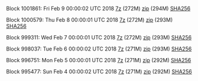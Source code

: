 Block 1001861: Fri Feb  9 00:00:02 UTC 2018 [7z](https://transfer.sh/T0Ssz/bootstrap.dat.20180209.7z) (272M) [zip](https://transfer.sh/PqA2c/bootstrap.dat.20180209.zip) (294M) [SHA256](https://transfer.sh/LAPcI/sha256.txt)

Block 1000579: Thu Feb  8 00:00:01 UTC 2018 [7z](https://transfer.sh/yD3u3/bootstrap.dat.20180208.7z) (272M) [zip](https://transfer.sh/mXts6/bootstrap.dat.20180208.zip) (293M) [SHA256](https://transfer.sh/15gUuT/sha256.txt)

Block 999311: Wed Feb  7 00:00:01 UTC 2018 [7z](https://transfer.sh/DrUV9/bootstrap.dat.20180207.7z) (272M) [zip](https://transfer.sh/LA8A3/bootstrap.dat.20180207.zip) (293M) [SHA256](https://transfer.sh/gBZ9c/sha256.txt)

Block 998037: Tue Feb  6 00:00:02 UTC 2018 [7z](https://transfer.sh/Lx0Iw/bootstrap.dat.20180206.7z) (271M) [zip](https://transfer.sh/xOLIO/bootstrap.dat.20180206.zip) (293M) [SHA256](https://transfer.sh/14hbtQ/sha256.txt)

Block 996751: Mon Feb  5 00:00:01 UTC 2018 [7z](https://transfer.sh/2EZty/bootstrap.dat.20180205.7z) (271M) [zip](https://transfer.sh/13VtrM/bootstrap.dat.20180205.zip) (292M) [SHA256](https://transfer.sh/133uR2/sha256.txt)

Block 995477: Sun Feb  4 00:00:02 UTC 2018 [7z](https://transfer.sh/NuJoH/bootstrap.dat.20180204.7z) (271M) [zip](https://transfer.sh/c53VH/bootstrap.dat.20180204.zip) (292M) [SHA256](https://transfer.sh/7nRe3/sha256.txt)
